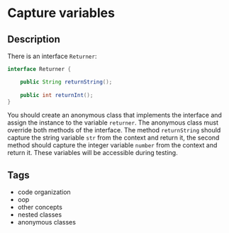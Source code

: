 # Capture variables

## Description
There is an interface `Returner`:

```java
interface Returner {

    public String returnString();
    
    public int returnInt();
}
```

You should create an anonymous class that implements the interface and assign the instance to the variable `returner`. The anonymous class must override both methods of the interface. The method `returnString` should capture the string variable `str` from the context and return it, the second method should capture the integer variable `number` from the context and return it. These variables will be accessible during testing.

## Tags
- code organization
- oop
- other concepts
- nested classes 
- anonymous classes